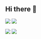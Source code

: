 ## Hi there 👋

![](https://raw.githubusercontent.com/username/GithubStats/master/generated/overview.svg#gh-dark-mode-only)
![](https://raw.githubusercontent.com/username/GithubStats/master/generated/overview.svg#gh-light-mode-only)

![](https://raw.githubusercontent.com/username/GithubStats/master/generated/languages.svg#gh-dark-mode-only)
![](https://raw.githubusercontent.com/username/GithubStats/master/generated/languages.svg#gh-light-mode-only)

<!--
**OmniacDev/OmniacDev** is a ✨ _special_ ✨ repository because its `README.md` (this file) appears on your GitHub profile.

Here are some ideas to get you started:

- 🔭 I’m currently working on ...
- 🌱 I’m currently learning ...
- 👯 I’m looking to collaborate on ...
- 🤔 I’m looking for help with ...
- 💬 Ask me about ...
- 📫 How to reach me: ...
- 😄 Pronouns: ...
- ⚡ Fun fact: ...
-->
